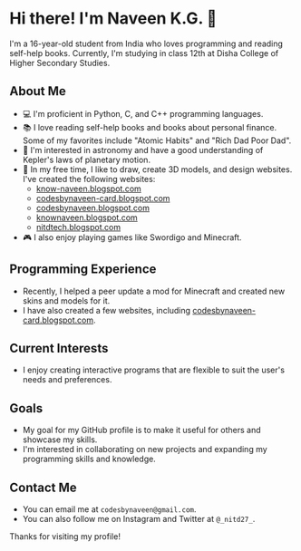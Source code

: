 # Hi there! I'm Naveen K.G. 👋

I'm a 16-year-old student from India who loves programming and reading self-help books. Currently, I'm studying in class 12th at Disha College of Higher Secondary Studies.

## About Me

- 💻 I'm proficient in Python, C, and C++ programming languages.
- 📚 I love reading self-help books and books about personal finance. Some of my favorites include "Atomic Habits" and "Rich Dad Poor Dad".
- 🔭 I'm interested in astronomy and have a good understanding of Kepler's laws of planetary motion.
- 🎨 In my free time, I like to draw, create 3D models, and design websites. I've created the following websites:
  - [know-naveen.blogspot.com](https://know-naveen.blogspot.com/)
  - [codesbynaveen-card.blogspot.com](https://codesbynaveen-card.blogspot.com/)
  - [codesbynaveen.blogspot.com](https://codesbynaveen.blogspot.com/)
  - [knownaveen.blogspot.com](https://knownaveen.blogspot.com/)
  - [nitdtech.blogspot.com](https://nitdtech.blogspot.com/)
- 🎮 I also enjoy playing games like Swordigo and Minecraft.

## Programming Experience

- Recently, I helped a peer update a mod for Minecraft and created new skins and models for it.
- I have also created a few websites, including [codesbynaveen-card.blogspot.com](https://codesbynaveen-card.blogspot.com/).

## Current Interests

- I enjoy creating interactive programs that are flexible to suit the user's needs and preferences.

## Goals

- My goal for my GitHub profile is to make it useful for others and showcase my skills.
- I'm interested in collaborating on new projects and expanding my programming skills and knowledge.

## Contact Me

- You can email me at `codesbynaveen@gmail.com`.
- You can also follow me on Instagram and Twitter at `@_nitd27_`.

Thanks for visiting my profile!

